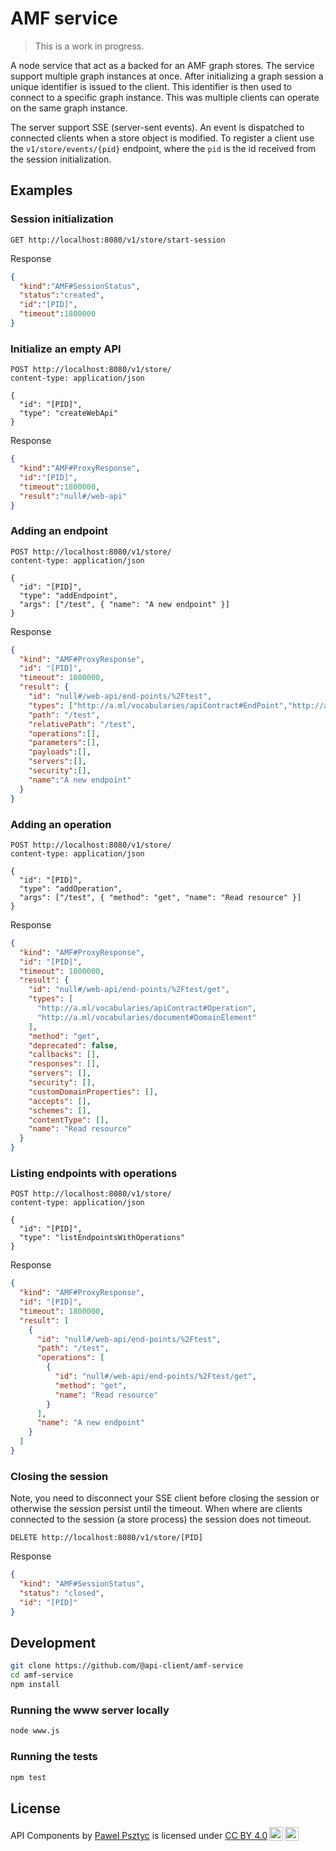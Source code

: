 # AMF service

> This is a work in progress.

A node service that act as a backed for an AMF graph stores.
The service support multiple graph instances at once. After initializing a graph session a unique identifier is issued to the client. This identifier is then used to connect to a specific graph instance.
This was multiple clients can operate on the same graph instance.

The server support SSE (server-sent events). An event is dispatched to connected clients when a store object is modified. To register a client use the `v1/store/events/{pid}` endpoint, where the `pid` is the id received from the session initialization.

## Examples

### Session initialization

```http
GET http://localhost:8080/v1/store/start-session
```

Response

```json
{
  "kind":"AMF#SessionStatus",
  "status":"created",
  "id":"[PID]",
  "timeout":1800000
}
```

### Initialize an empty API

```http
POST http://localhost:8080/v1/store/
content-type: application/json

{
  "id": "[PID]",
  "type": "createWebApi"
}
```

Response

```json
{
  "kind":"AMF#ProxyResponse",
  "id":"[PID]",
  "timeout":1800000,
  "result":"null#/web-api"
}
```

### Adding an endpoint

```http
POST http://localhost:8080/v1/store/
content-type: application/json

{
  "id": "[PID]",
  "type": "addEndpoint",
  "args": ["/test", { "name": "A new endpoint" }]
}
```

Response

```json
{
  "kind": "AMF#ProxyResponse",
  "id": "[PID]",
  "timeout": 1800000,
  "result": {
    "id": "null#/web-api/end-points/%2Ftest",
    "types": ["http://a.ml/vocabularies/apiContract#EndPoint","http://a.ml/vocabularies/document#DomainElement"],
    "path": "/test",
    "relativePath": "/test",
    "operations":[],
    "parameters":[], 
    "payloads":[],
    "servers":[],
    "security":[],
    "name":"A new endpoint"
  }
}
```

### Adding an operation

```http
POST http://localhost:8080/v1/store/
content-type: application/json

{
  "id": "[PID]",
  "type": "addOperation",
  "args": ["/test", { "method": "get", "name": "Read resource" }]
}
```

Response

```json
{
  "kind": "AMF#ProxyResponse",
  "id": "[PID]",
  "timeout": 1800000,
  "result": {
    "id": "null#/web-api/end-points/%2Ftest/get",
    "types": [
      "http://a.ml/vocabularies/apiContract#Operation",
      "http://a.ml/vocabularies/document#DomainElement"
    ],
    "method": "get",
    "deprecated": false,
    "callbacks": [],
    "responses": [],
    "servers": [],
    "security": [],
    "customDomainProperties": [],
    "accepts": [],
    "schemes": [],
    "contentType": [],
    "name": "Read resource"
  }
}
```

### Listing endpoints with operations

```http
POST http://localhost:8080/v1/store/
content-type: application/json

{
  "id": "[PID]",
  "type": "listEndpointsWithOperations"
}
```

Response

```json
{
  "kind": "AMF#ProxyResponse",
  "id": "[PID]",
  "timeout": 1800000,
  "result": [
    {
      "id": "null#/web-api/end-points/%2Ftest",
      "path": "/test",
      "operations": [
        {
          "id": "null#/web-api/end-points/%2Ftest/get",
          "method": "get",
          "name": "Read resource"
        }
      ],
      "name": "A new endpoint"
    }
  ]
}
```

### Closing the session

Note, you need to disconnect your SSE client before closing the session or otherwise the session persist until the timeout. When where are clients connected to the session (a store process) the session does not timeout.

```http
DELETE http://localhost:8080/v1/store/[PID]
```

Response

```json
{
  "kind": "AMF#SessionStatus",
  "status": "closed",
  "id": "[PID]"
}
```

## Development

```sh
git clone https://github.com/@api-client/amf-service
cd amf-service
npm install
```

### Running the www server locally

```sh
node www.js
```

### Running the tests

```sh
npm test
```

## License

<!-- API Components © 2021 by Pawel Psztyc is licensed under CC BY 4.0. -->

<p xmlns:cc="http://creativecommons.org/ns#" xmlns:dct="http://purl.org/dc/terms/"><span property="dct:title">API Components</span> by <a rel="cc:attributionURL dct:creator" property="cc:attributionName" href="https://github.com/jarrodek">Pawel Psztyc</a> is licensed under <a href="http://creativecommons.org/licenses/by/4.0/?ref=chooser-v1" target="_blank" rel="license noopener noreferrer" style="display:inline-block;">CC BY 4.0<img style="height:22px!important;margin-left:3px;vertical-align:text-bottom;" src="https://mirrors.creativecommons.org/presskit/icons/cc.svg?ref=chooser-v1"><img style="height:22px!important;margin-left:3px;vertical-align:text-bottom;" src="https://mirrors.creativecommons.org/presskit/icons/by.svg?ref=chooser-v1"></a></p>

